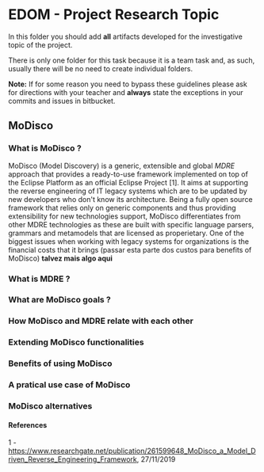 # EDOM - Project Research Topic

In this folder you should add **all** artifacts developed for the investigative topic of the project.

There is only one folder for this task because it is a team task and, as such, usually there will be no need to create individual folders.

**Note:** If for some reason you need to bypass these guidelines please ask for directions with your teacher and **always** state the exceptions in your commits and issues in bitbucket.

## MoDisco

### What is MoDisco ?

MoDisco (Model Discovery) is a generic, extensible and global *MDRE* approach that provides a ready-to-use framework implemented on top of the Eclipse Platform as an official Eclipse Project [1].
It aims at supporting the reverse engineering of IT legacy systems which are to be updated by new developers who don't know its architecture.
Being a fully open source framework that relies only on generic components and thus providing extensibility for new technologies support, MoDisco differentiates from other MDRE technologies as these are built with specific language parsers, grammars and metamodels that are licensed as properietary. One of the biggest issues when working with legacy systems for organizations is the financial costs that it brings (passar esta parte dos custos para benefits of MoDisco)
**talvez mais algo aqui**

### What is MDRE ?

### What are MoDisco goals ?

### How MoDisco and MDRE relate with each other

### Extending MoDisco functionalities

### Benefits of using MoDisco

### A pratical use case of MoDisco

### MoDisco alternatives


#### References

1 - https://www.researchgate.net/publication/261599648_MoDisco_a_Model_Driven_Reverse_Engineering_Framework, 27/11/2019